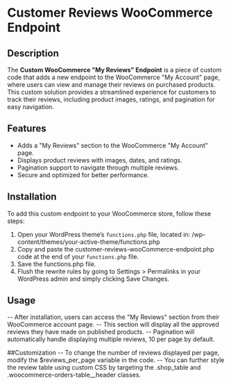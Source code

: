 # Customer Reviews WooCommerce Endpoint

## Description

The **Custom WooCommerce "My Reviews" Endpoint** is a piece of custom code that adds a new endpoint to the WooCommerce "My Account" page, where users can view and manage their reviews on purchased products. This custom solution provides a streamlined experience for customers to track their reviews, including product images, ratings, and pagination for easy navigation.

## Features

- Adds a "My Reviews" section to the WooCommerce "My Account" page.
- Displays product reviews with images, dates, and ratings.
- Pagination support to navigate through multiple reviews.
- Secure and optimized for better performance.

## Installation

To add this custom endpoint to your WooCommerce store, follow these steps:

1. Open your WordPress theme’s `functions.php` file, located in: /wp-content/themes/your-active-theme/functions.php
2. Copy and paste the customer-reviews-wooCommerce-endpoint.php code at the end of your `functions.php` file.
3. Save the functions.php file.
4. Flush the rewrite rules by going to Settings > Permalinks in your WordPress admin and simply clicking Save Changes.

## Usage
-- After installation, users can access the "My Reviews" section from their WooCommerce account page.
-- This section will display all the approved reviews they have made on published products.
-- Pagination will automatically handle displaying multiple reviews, 10 per page by default.

##Customization
-- To change the number of reviews displayed per page, modify the $reviews_per_page variable in the code.
-- You can further style the review table using custom CSS by targeting the .shop_table and .woocommerce-orders-table__header classes.
